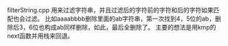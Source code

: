 
filterString.cpp 用来过滤字符串，并且过滤后的字符前的字符和后的字符如果匹配也会过滤。
比如aaaabbbb删除里面的ab字符串，第一次找到4，5位的ab，删除后3，6位也构成ab同样删除，如此，最后全删除了。
主要的想法是用kmp的next函数并用栈来回退。

